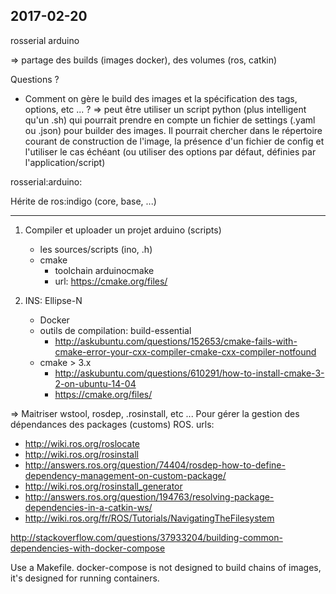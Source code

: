 2017-02-20
----------

rosserial
arduino

=> partage des builds (images docker), des volumes (ros, catkin)

Questions ?
- Comment on gère le build des images et la spécification des tags, options, etc ... ?
=> peut être utiliser un script python (plus intelligent qu'un .sh) qui pourrait prendre en compte
un fichier de settings (.yaml ou .json) pour builder des images.
Il pourrait chercher dans le répertoire courant de construction de l'image, la présence d'un fichier de config
et l'utiliser le cas échéant (ou utiliser des options par défaut, définies par l'application/script)


rosserial:arduino:

Hérite de ros:indigo (core, base, ...)

---------------------------------------------------------------------------

1. Compiler et uploader un projet arduino (scripts)
	- les sources/scripts (ino, .h)
	- cmake
		- toolchain arduinocmake
		- url: https://cmake.org/files/

2. INS: Ellipse-N
	- Docker
	- outils de compilation: build-essential
		- http://askubuntu.com/questions/152653/cmake-fails-with-cmake-error-your-cxx-compiler-cmake-cxx-compiler-notfound
	- cmake > 3.x
		- http://askubuntu.com/questions/610291/how-to-install-cmake-3-2-on-ubuntu-14-04
		- https://cmake.org/files/

=> Maitriser wstool, rosdep, .rosinstall, etc ...
Pour gérer la gestion des dépendances des packages (customs) ROS.
urls:
- http://wiki.ros.org/roslocate
- http://wiki.ros.org/rosinstall
- http://answers.ros.org/question/74404/rosdep-how-to-define-dependency-management-on-custom-package/
- http://wiki.ros.org/rosinstall_generator
- http://answers.ros.org/question/194763/resolving-package-dependencies-in-a-catkin-ws/
- http://wiki.ros.org/fr/ROS/Tutorials/NavigatingTheFilesystem


http://stackoverflow.com/questions/37933204/building-common-dependencies-with-docker-compose

Use a Makefile. docker-compose is not designed to build chains of images, it's designed for running containers.
